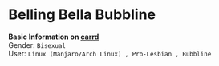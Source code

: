 # Belling Bella Bubbline

**Basic Information on [carrd](https://lengoccuong.carrd.co)** <br>
Gender: `Bisexual` <br>
User: `Linux (Manjaro/Arch Linux) , Pro-Lesbian , Bubbline` <br> 


